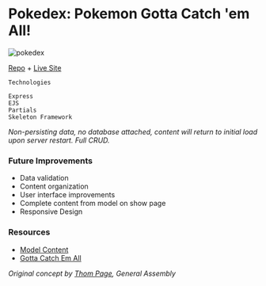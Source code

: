 # Pokedex: Pokemon Gotta Catch 'em All!

![pokedex](https://i.imgur.com/32aNAss.png)

[Repo](https://github.com/cwithac/pokedex) + [Live Site](https://pokemon-catchemall.herokuapp.com/)

```
Technologies

Express
EJS
Partials
Skeleton Framework

```

_Non-persisting data, no database attached, content will return to initial load upon server restart. Full CRUD._

### Future Improvements

- Data validation
- Content organization
- User interface improvements
- Complete content from model on show page
- Responsive Design

### Resources

- [Model Content](https://pokemondb.net/pokedex)
- [Gotta Catch Em All](https://en.wikipedia.org/wiki/Gotta_Catch_%27Em_All)

_Original concept by [Thom Page](https://github.com/singular000), General Assembly_
